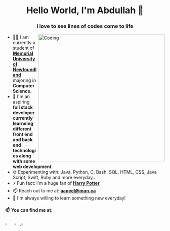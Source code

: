 <h1 align="center">Hello World, I'm Abdullah 👋 </h1>
<h3 align="center">I love to see lines of codes come to life</h3>
<img align="right" alt="Coding" width="400" src="https://media.giphy.com/media/JmJMzlXOiI0dq/giphy.gif?cid=ecf05e47sukdymzz0yxb8r0phbzp730j5bfljkq0qkzdzx2n&rid=giphy.gif&ct=g">

- 👨‍🏛 I am currently a student of <a href="https://cs.mun.ca/"> **Memorial University of Newfoundland** </a> majoring in **Computer Science.**
- 🌱 I'm an aspiring **full stack developer currently learneing different front end and back end technologies along with some web development**. 
- ⚙️ Experimenting with: Java, Python, C, Bash, SQL, HTML, CSS, Java Script, Swift, Ruby and more everyday..
- ⚡️ Fun fact: I'm a huge fan of  <a href="[https://cs.mun.ca/](https://media.giphy.com/media/eax0rh3OERAYg/giphy.gif?cid=ecf05e4723okqwsnydjhf8sxsn1s9s89oqxpr372x7qcvf49&rid=giphy.gif&ct=g)"> **Harry Potter** </a>
- 📫 Reach out to me at: **aaqeel@mun.ca**
- 🌱 I'm always willing to learn something new everyday!


 #### 📫 You can find me at:
  
  [<img src="https://img.icons8.com/color/48/000000/linkedin.png" width="3.5%"/>](https://www.linkedin.com/in/abdlaqeel/)  &nbsp; 
  <a href="mailto:aaqeel@mun.ca"> <img src="https://img.icons8.com/fluent/48/000000/gmail.png" width="3.5%"/>
 [<img src="https://img.icons8.com/ios-filled/344/domain.png" width="3.5%"/>](https://cs.mun.ca~aaqeel)  &nbsp;
  
